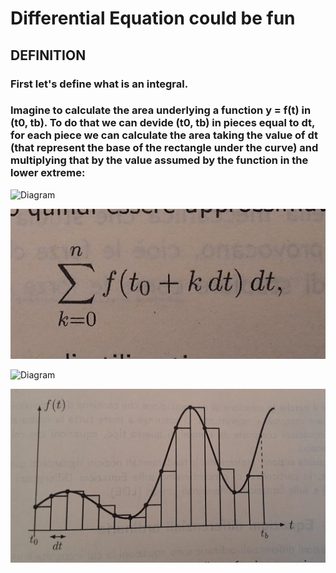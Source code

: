 # Differential Equation could be fun

## DEFINITION
### First let's define what is an integral. 
### Imagine to calculate the area underlying a function y = f(t) in (t0, tb). To do that we can devide (t0, tb) in pieces equal to dt, for each piece we can calculate the area taking the value of dt (that represent the base of the rectangle under the curve) and multiplying that by the value assumed by the function in the lower extreme:

<img src="images/form1.png" alt="Diagram" width="400">

![Alt text for accessibility](images/form1.jpg)

<img src="images/graf1.png" alt="Diagram" width="400">

![Alt text for accessibility](images/graf1.jpg)